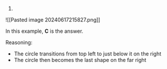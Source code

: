 1)

![[Pasted image 20240617215827.png]]

In this example, **C** is the answer.

Reasoning:

- The circle transitions from top left to just below it on the right
- The circle then becomes the last shape on the far right